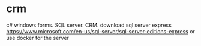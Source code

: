 # crm
c# windows forms. SQL server. CRM.
download sql server express https://www.microsoft.com/en-us/sql-server/sql-server-editions-express
or use docker for the server